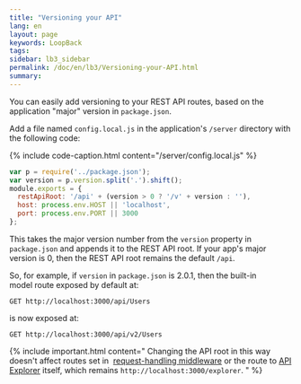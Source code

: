 ```yaml
---
title: "Versioning your API"
lang: en
layout: page
keywords: LoopBack
tags:
sidebar: lb3_sidebar
permalink: /doc/en/lb3/Versioning-your-API.html
summary:
---
```


You can easily add versioning to your REST API routes, based on the application "major" version in `package.json`.

Add a file named `config.local.js` in the application's `/server` directory with the following code:

{% include code-caption.html content="/server/config.local.js" %}
```javascript
var p = require('../package.json');
var version = p.version.split('.').shift();
module.exports = {
  restApiRoot: '/api' + (version > 0 ? '/v' + version : ''),
  host: process.env.HOST || 'localhost',
  port: process.env.PORT || 3000
};
```

This takes the major version number from the `version` property in `package.json` and appends it to the REST API root.
If your app's major version is 0, then the REST API root remains the default `/api`.

So, for example, if `version` in `package.json` is 2.0.1, then the built-in model route exposed by default at:

`GET http://localhost:3000/api/Users`

is now exposed at:

`GET http://localhost:3000/api/v2/Users`

{% include important.html content="
Changing the API root in this way doesn't affect routes set in 
[request-handling middleware](Defining-middleware.html#request-handling-middleware) or the route to
[API Explorer](Use-API-Explorer.html) itself, which remains `http://localhost:3000/explorer`.
" %}
